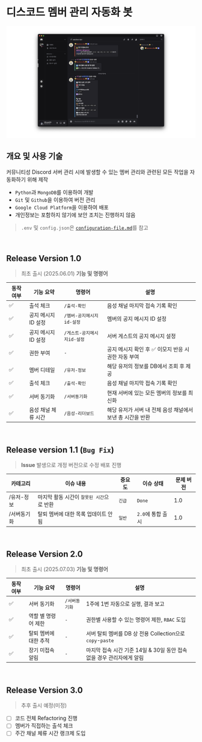 # 디스코드 멤버 관리 자동화 봇

<img src='images/Discord-Bot-ScreenShot.png'/>

## 개요 및 사용 기술
커뮤니티성 Discord 서버 관리 시에 발생할 수 있는 멤버 관리와 관련된 모든 작업을 자동화하기 위해 제작

- `Python`과 `MongoDB`를 이용하여 개발
- `Git` 및 `Github`을 이용하여 버전 관리
- `Google Cloud Platform`을 이용하여 배포
- 개인정보는 포함하지 않기에 보안 조치는 진행하지 않음

> `.env` 및 `config.json`은 [`configuration-file.md`](configuration-file.md)를 참고

<br>

## Release Version 1.0
> 최초 출시 (2025.06.01)
**기능 및 명령어**

|동작 여부|기능 요약|명령어|설명|
|------|------|-----|--|
|✅|출석 체크|`/출석-확인`|음성 채널 마지막 접속 기록 확인|
|✅|공지 메시지 ID 설정|`/멤버-공지메시지id-설정`|멤버의 공지 메시지 ID 설정|
|✅|공지 메시지 ID 설정|`/게스트-공지메시지id-설정`|서버 게스트의 공지 메시지 설정|
|✅|권한 부여|`-`|공지 메시지 확인 후 ✅ 이모지 반응 시 권한 자동 부여|
|✅|멤버 디테일|`/유저-정보`|해당 유저의 정보를 DB에서 조회 후 제공|
|✅|출석 체크|`/출석-확인`|음성 채널 마지막 접속 기록 확인|
|✅|서버 동기화|`/서버동기화`|현재 서버에 있는 모든 멤버의 정보를 최신화|
|✅|음성 채널 체류 시간|`/음성-리더보드`|해당 유저가 서버 내 전체 음성 채널에서 보낸 총 시간을 반환|

<br>

## Release version 1.1 (`Bug Fix`)

> **Issue** 발생으로 개정 버전으로 수정 배포 진행

|카테고리|이슈 내용|중요도|이슈 상태|문제 버전|
|-----|-------|-----|-------|------|
|/유저-정보|마지막 활동 시간이 `잘못된 시간`으로 반환|`긴급`|`Done`|1.0|
|/서버동기화|탈퇴 멤버에 대한 목록 업데이트 안됨|`일반`|`2.0`에 통합 출시|1.0|

<br>

## Release Version 2.0
> 최초 출시 (2025.07.03)
**기능 및 명령어**

|동작 여부|기능 요약|명령어|설명|
|------|------|-----|--|
|✅|서버 동기화|`/서버동기화`|1주에 1번 자동으로 실행, 결과 보고|
|✅|역할 별 명령어 제한|`-`|권한별 사용할 수 있는 명령어 제한, `RBAC` 도입|
|✅|탈퇴 멤버에 대한 추적|`-`|서버 탈퇴 멤버를 DB 상 전용 Collection으로 `copy`-`paste`|
|✅|장기 미접속 알림|`-`|마지막 접속 시간 기준 14일 & 30일 동안 접속 없을 경우 관리자에게 알림|

<br>

## Release Version 3.0
> 추후 출시 예정(미정)

- [ ] 코드 전체 Refactoring 진행
- [ ] 멤버가 직접하는 출석 체크
- [ ] 주간 채널 체류 시간 랭크제 도입
